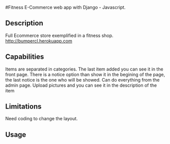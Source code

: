 #Fitness E-Commerce web app with Django - Javascript.
## Description
Full Ecommerce store exemplified in a fitness shop.
http://bumpercl.herokuapp.com
## Capabilities
Items are separated in categories.
The last item added you can see it in the front page.
There is a notice option than show it in the begining of the page, the last notice is the one who will be showed.
Can do everything from the admin page.
Upload pictures and you can see it in the description of the item
## Limitations
Need coding to change the layout.
## Usage